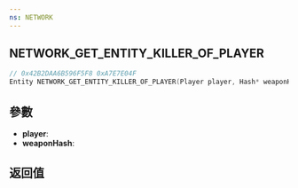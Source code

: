 ```yaml
---
ns: NETWORK
---
```

## NETWORK_GET_ENTITY_KILLER_OF_PLAYER

```c
// 0x42B2DAA6B596F5F8 0xA7E7E04F
Entity NETWORK_GET_ENTITY_KILLER_OF_PLAYER(Player player, Hash* weaponHash);
```


## 參數
* **player**: 
* **weaponHash**: 

## 返回值
